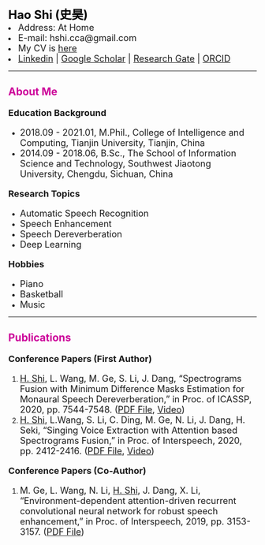 <html lang="en">

<body>
<!-- <img src="pic/shihao.jpg" width="120" height="160" align="left" border-style="solid" border-width="2pt" border-color="black"> -->
<div class="navigation">
  <br><br/>
  <font size="5" color="#000000"> <b> Hao Shi (史昊) </b> </font> 
  <li> <font size="4"> Address: At Home </font> </li>
  <li> <font size="4"> E-mail: hshi.cca@gmail.com </font> </li>
  <li> <font size="4"> My CV is <a href="pdf/My_CV.pdf">here</a>  </font> </li>
  <li> <font size="4"> <a href="https://www.linkedin.com/in/hao-shi-29300b1b2/">Linkedin</a> | 
    <a href="https://scholar.google.com/citations?user=DclFbLwAAAAJ&hl=zh-CN">Google Scholar</a> | 
    <a href="https://www.researchgate.net/profile/Hao_Shi43">Research Gate</a> | 
    <a href="https://orcid.org/0000-0003-3373-2147">ORCID</a> </font> </li>
</div>
  
<HR>

<div class="content"> 
<h2> <font color="#cc0099"> About Me </font></h2>
<h4> <font size="4">Education Background </font>  </h4>
<ul>
<li> <font size="4"> 2018.09 - 2021.01, M.Phil., College of Intelligence and Computing, Tianjin University, Tianjin, China  </font> </li>
<li> <font size="4"> 2014.09 - 2018.06, B.Sc., The School of Information Science and Technology, Southwest Jiaotong University, Chengdu, Sichuan, China </font>  </li>
</ul>
<h4> <font size="4">Research Topics</font>  </h4>
<ul>
<li> <font size="4"> Automatic Speech Recognition </font>  </li>
<li> <font size="4"> Speech Enhancement </font> </li>
<li> <font size="4"> Speech Dereverberation </font> </li>
<li> <font size="4"> Deep Learning </font> </li>
</ul>
<h4> <font size="4">Hobbies</font>  </h4>
<ul>
<li> <font size="4"> Piano </font> </li>
<li> <font size="4"> Basketball </font> </li>
<li> <font size="4"> Music </font> </li>
</ul>
</div>

<HR>
  
<div class="content"> 
<h2>
 <font color="#cc0099"> Publications </font>
</h2>
<h4><font size="4"> Conference Papers (First Author)</font>  </h4>
<ol>
<li><font size="4"> <u>H. Shi</u>, L. Wang, M. Ge, S. Li, J. Dang, “Spectrograms Fusion with Minimum Difference Masks Estimation for Monaural Speech Dereverberation,” in Proc. of ICASSP, 2020, pp. 7544-7548. (<a href="pdf/0007539.pdf"><u>PDF File</u></a>, <a href="videos/ICASSP2020-3378-SPECTROGRAMS FUSION WITH MINIMUM DIFFERENCE MASKS ESTIMATION FOR MONAURAL SPEECH DEREVERBERATION-Hao Shi.mp4"><u>Video</u></a>)  </font></li>
<li><font size="4"> <u>H. Shi</u>, L.Wang, S. Li, C. Ding, M. Ge, N. Li, J. Dang, H. Seki, “Singing Voice Extraction with Attention based Spectrograms Fusion,” in Proc. of Interspeech, 2020, pp. 2412-2416. (<a href="pdf/Wed-1-11-1.pdf"><u>PDF File</u></a>, <a href="videos/1043_paper_Hao Shi_Singing Voice Extraction with Attention based Spectrograms Fusion.mp4"><u>Video</u></a>) </font> </li>
</ol>


<h4> <font size="4">Conference Papers (Co-Author)</font> </h4>
<ol>
<li><font size="4"> M. Ge, L. Wang, N. Li, <u>H. Shi</u>, J. Dang, X. Li, “Environment-dependent attention-driven recurrent convolutional neural network for robust speech enhancement,” in Proc. of Interspeech, 2019, pp. 3153-3157. (<a href="pdf/1477.pdf"><u>PDF File</u></a>)  </font></li>
</ol>

</div>


</body></html>

